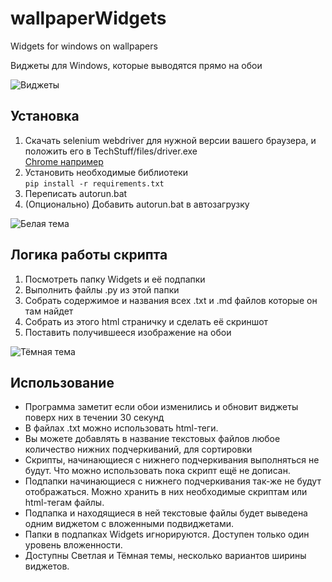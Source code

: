 # wallpaperWidgets
Widgets for windows on wallpapers  

Виджеты для Windows, которые выводятся прямо на обои  

![Виджеты](https://sun9-37.userapi.com/impg/E-opKh7GmCuTVXsN79RjJqnyadOaeXOKRDvsMQ/Ucc5DxOGd58.jpg?size=1920x1080&quality=96&sign=6848828fa784260e06431f70181349b7&type=album)

## Установка
1. Скачать selenium webdriver для нужной версии вашего браузера, 
и положить его в TechStuff/files/driver.exe   
[Chrome например](https://chromedriver.chromium.org/downloads)
2. Установить необходимые библиотеки  
`
pip install -r requirements.txt
`
3. Переписать autorun.bat
4. (Опционально) Добавить autorun.bat в автозагрузку

![Белая тема](https://sun9-13.userapi.com/impg/irexVmUWHpSPqZxYD3StJgpbKPKG--Ywd5c9Hg/BiJjbSMI5Ms.jpg?size=1920x1080&quality=96&sign=766fcda13cc62508f01d8a7f9568741b&type=album)

## Логика работы скрипта

1. Посмотреть папку Widgets и её подпапки
2. Выполнить файлы .py из этой папки
3. Собрать содержимое и названия всех .txt и .md файлов которые он там найдет
4. Собрать из этого html страничку и сделать её скриншот
5. Поставить получившееся изображение на обои

![Тёмная тема](https://sun9-51.userapi.com/impg/3r9LSgKW6xwxa6ip3epjbN4U_P9QLqLSvXh8Zg/e6qBM2d4vQI.jpg?size=1920x1080&quality=96&sign=2a38e77694a133f2fe8398416694bb6f&type=album)

## Использование
- Программа заметит если обои изменились и обновит виджеты поверх них в течении 30 секунд
- В файлах .txt можно использовать html-теги.  
- Вы можете добавлять в название текстовых файлов 
любое количество нижних подчеркиваний, для сортировки  
- Скрипты, начинающиеся с нижнего подчеркивания выполняться не будут.
Что можно использовать пока скрипт ещё не дописан.  
- Подпапки начинающиеся с нижнего подчеркивания так-же не будут отображаться.
Можно хранить в них необходимые скриптам или html-тегам файлы. 
- Подпапка и находящиеся в ней текстовые файлы будет выведена одним виджетом с вложенными подвиджетами.
- Папки в подпапках Widgets игнорируются. Доступен только один уровень вложенности.
- Доступны Светлая и Тёмная темы, несколько вариантов ширины виджетов.



